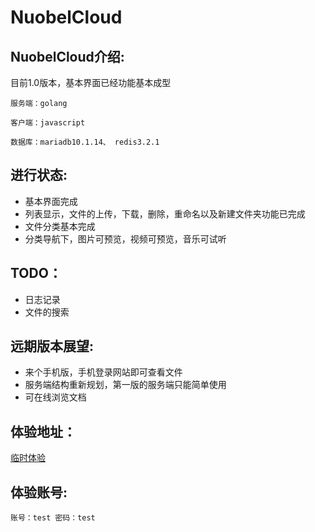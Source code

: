 # NuobelCloud
## NuobelCloud介绍:

目前1.0版本，基本界面已经功能基本成型

```
服务端：golang

客户端：javascript

数据库：mariadb10.1.14、 redis3.2.1

```
## 进行状态:
- 基本界面完成
- 列表显示，文件的上传，下载，删除，重命名以及新建文件夹功能已完成
- 文件分类基本完成
- 分类导航下，图片可预览，视频可预览，音乐可试听
## TODO：
- 日志记录
- 文件的搜索
## 远期版本展望:
- 来个手机版，手机登录网站即可查看文件
- 服务端结构重新规划，第一版的服务端只能简单使用
- 可在线浏览文档

## 体验地址：
[临时体验](http://118.89.104.190:4005/nuobel/login)
## 体验账号:
```
账号：test 密码：test
```